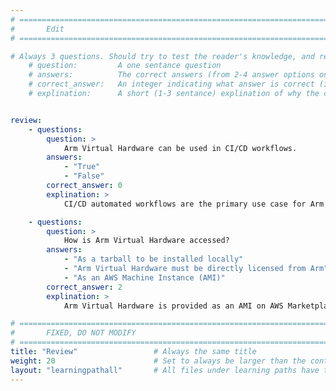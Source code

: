 ```yaml
---
# ================================================================================
#       Edit
# ================================================================================

# Always 3 questions. Should try to test the reader's knowledge, and reinforce the key points you want them to remember.
    # question:         A one sentance question
    # answers:          The correct answers (from 2-4 answer options only). Should be surrounded by quotes.
    # correct_answer:   An integer indicating what answer is correct (index starts from 0)
    # explination:      A short (1-3 sentance) explination of why the correct answer is correct. Can add aditional context if desired


review:
    - questions:
        question: >
            Arm Virtual Hardware can be used in CI/CD workflows.
        answers:
            - "True"
            - "False"
        correct_answer: 0
        explination: >
            CI/CD automated workflows are the primary use case for Arm Virtual Hardware.

    - questions:
        question: >
            How is Arm Virtual Hardware accessed?
        answers:
            - "As a tarball to be installed locally"
            - "Arm Virtual Hardware must be directly licensed from Arm"
            - "As an AWS Machine Instance (AMI)"
        correct_answer: 2
        explination: >
            Arm Virtual Hardware is provided as an AMI on AWS Marketplace.

# ================================================================================
#       FIXED, DO NOT MODIFY
# ================================================================================
title: "Review"                 # Always the same title
weight: 20                      # Set to always be larger than the content in this path
layout: "learningpathall"       # All files under learning paths have this same wrapper
---
```

